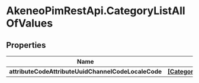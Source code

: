 # AkeneoPimRestApi.CategoryListAllOfValues

## Properties

Name | Type | Description | Notes
------------ | ------------- | ------------- | -------------
**attributeCodeAttributeUuidChannelCodeLocaleCode** | [**[CategoryListAllOfValuesAttributeCodeAttributeUuidChannelCodeLocaleCode]**](CategoryListAllOfValuesAttributeCodeAttributeUuidChannelCodeLocaleCode.md) |  | [optional] 


